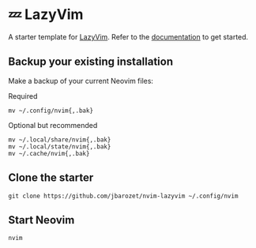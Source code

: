 # 💤 LazyVim

A starter template for [LazyVim](https://github.com/LazyVim/LazyVim).
Refer to the [documentation](https://lazyvim.github.io/installation) to get started.

## Backup your existing installation

Make a backup of your current Neovim files:

Required

```shell
mv ~/.config/nvim{,.bak}
```

Optional but recommended

```shell
mv ~/.local/share/nvim{,.bak}
mv ~/.local/state/nvim{,.bak}
mv ~/.cache/nvim{,.bak}
```

## Clone the starter

```shell
git clone https://github.com/jbarozet/nvim-lazyvim ~/.config/nvim
```

## Start Neovim

```shell
nvim
```
